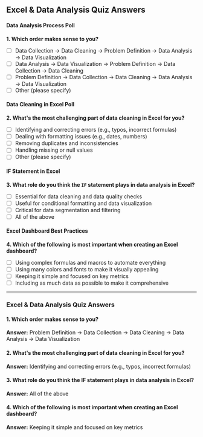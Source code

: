 ## Excel & Data Analysis Quiz Answers

#### Data Analysis Process Poll  
**1. Which order makes sense to you?**  
- [ ] Data Collection → Data Cleaning → Problem Definition → Data Analysis → Data Visualization  
- [ ] Data Analysis → Data Visualization → Problem Definition → Data Collection → Data Cleaning  
- [ ] Problem Definition → Data Collection → Data Cleaning → Data Analysis → Data Visualization  
- [ ] Other (please specify)

####  Data Cleaning in Excel Poll  
**2. What's the most challenging part of data cleaning in Excel for you?**  
- [ ] Identifying and correcting errors (e.g., typos, incorrect formulas)  
- [ ] Dealing with formatting issues (e.g., dates, numbers)  
- [ ] Removing duplicates and inconsistencies  
- [ ] Handling missing or null values  
- [ ] Other (please specify)

####  IF Statement in Excel  
**3. What role do you think the `IF` statement plays in data analysis in Excel?**  
- [ ] Essential for data cleaning and data quality checks  
- [ ] Useful for conditional formatting and data visualization  
- [ ] Critical for data segmentation and filtering  
- [ ] All of the above

####  Excel Dashboard Best Practices  
**4. Which of the following is most important when creating an Excel dashboard?**  
- [ ] Using complex formulas and macros to automate everything  
- [ ] Using many colors and fonts to make it visually appealing  
- [ ] Keeping it simple and focused on key metrics  
- [ ] Including as much data as possible to make it comprehensive

 --- 
### Excel & Data Analysis Quiz Answers

#### 1. Which order makes sense to you?
**Answer:** Problem Definition → Data Collection → Data Cleaning → Data Analysis → Data Visualization

#### 2. What's the most challenging part of data cleaning in Excel for you?
**Answer:** Identifying and correcting errors (e.g., typos, incorrect formulas)

#### 3. What role do you think the IF statement plays in data analysis in Excel?
**Answer:** All of the above

#### 4. Which of the following is most important when creating an Excel dashboard?
**Answer:** Keeping it simple and focused on key metrics

 
